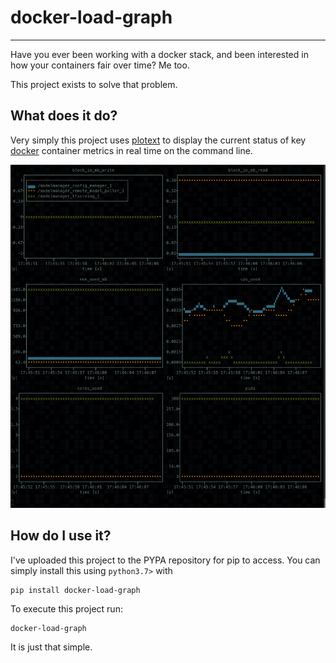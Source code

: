 # docker-load-graph
---

Have you ever been working with a docker stack, and been interested in how your containers fair over time? Me too.

This project exists to solve that problem.

## What does it do?

Very simply this project uses [plotext](https://github.com/piccolomo/plotext) to display the current status
of key [docker](https://www.docker.com/) container metrics in real time on the command line.

![](.docs/0000-example.gif)

## How do I use it?

I've uploaded this project to the PYPA repository for pip to access. You can simply install this using `python3.7>` with
```
pip install docker-load-graph
```

To execute this project run:

```
docker-load-graph
```

It is just that simple.
